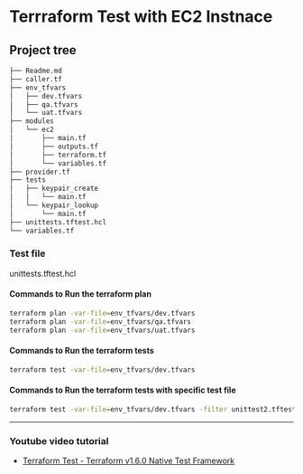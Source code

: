 # Terrraform Test with EC2 Instnace

## Project tree

```bash
├── Readme.md
├── caller.tf
├── env_tfvars
│   ├── dev.tfvars
│   ├── qa.tfvars
│   └── uat.tfvars
├── modules
│   └── ec2
│       ├── main.tf
│       ├── outputs.tf
│       ├── terraform.tf
│       └── variables.tf
├── provider.tf
├── tests
│   ├── keypair_create
│   │   └── main.tf
│   └── keypair_lookup
│       └── main.tf
├── unittests.tftest.hcl
└── variables.tf
```

### Test file

unittests.tftest.hcl

#### Commands to Run the terraform plan

```bash
terraform plan -var-file=env_tfvars/dev.tfvars
terraform plan -var-file=env_tfvars/qa.tfvars
terraform plan -var-file=env_tfvars/uat.tfvars
```

#### Commands to Run the terraform tests

```bash
terraform test -var-file=env_tfvars/dev.tfvars
```

#### Commands to Run the terraform tests with specific test file

```bash
terraform test -var-file=env_tfvars/dev.tfvars -filter unittest2.tftest.hcl
```
 <hr />
 
### Youtube video tutorial

- [Terraform Test - Terraform v1.6.0 Native Test Framework](https://www.youtube.com/watch?v=o5mtHtfR45Q)
